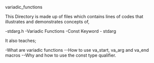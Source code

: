 variadic_functions

This Directory is made up of files which contains lines of codes that illustrates and demonstrates concepts of,

-stdarg.h -Variadic Functions -Const Keyword - stdarg

It also teaches;

-What are variadic functions --How to use va_start, va_arg and va_end macros --Why and how to use the const type qualifier.